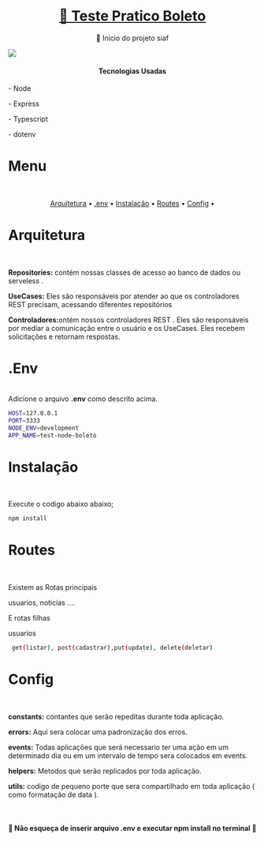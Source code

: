 

<h1 align="center">
    <a href="">🔗 Teste Pratico Boleto</a>
</h1>
<p align="center">🚀 Inicio do projeto siaf</p>

<img src="https://www.ewally.com.br/wp-content/uploads/2020/06/logotipo-1.svg"/>

<h4 align="center"> 
   Tecnologias Usadas
</h4>

<p> - Node </p>
<p> - Express </p>
<p> - Typescript </p>
<p> - dotenv </p>

# Menu
<br>
<p align="center">
 <a href="#arquitetura">Arquitetura</a> •
<a href="#env">.env</a> • 
 <a href="#instalacao">Instalação</a> •
 <a href="#routes">Routes</a> • 
 <a href="#config">Config</a> • 
</p>

# Arquitetura
<br>
<div id="arquitetura">

<p><b>Repositories:</b> contém nossas classes de acesso ao banco de dados ou serveless .  </p>
<p><b>UseCases:</b> Eles são responsáveis ​​por atender ao que os controladores REST precisam, acessando diferentes repositórios  </p>
<p><b>Controladores:</b>ontém nossos controladores REST . Eles são responsáveis ​​por mediar a comunicação entre o usuário e os UseCases. Eles recebem solicitações e retornam respostas.  </p>

</div>

# .Env
<br>

<div id="env">
Adicione o arquivo <b>.env</b> como descrito acima.



```bash
HOST=127.0.0.1
PORT=3333
NODE_ENV=development
APP_NAME=test-node-boleto
```
</div>

# Instalação
<br>
<div id="instalacao">

Execute o codigo abaixo abaixo;

```bash
npm install
```
</div>

# Routes

<br>
<div id="routes">

Existem as Rotas principais

usuarios, noticias ....

E rotas filhas

usuarios
```bash
 get(listar), post(cadastrar),put(update), delete(deletar)
```
</div>

# Config
<br>
<div id="config">

<p><b>constants:</b> contantes que serão repeditas durante toda aplicação. </p>
<p><b>errors:</b> Aqui sera colocar uma padronização dos erros. </p>
<p><b>events:</b> Todas aplicações que será necessario ter uma ação em um determinado dia ou em um intervalo de tempo sera colocados em events. </p>
<p><b>helpers:</b> Metodos que serão replicados por toda aplicação. </p>
<p><b>utils:</b> codigo de pequeno porte que sera compartilhado em toda aplicação ( como formatação de data ). </p>

</div>

<br>

<h4 align="center"> 
	🚧   Não esqueça de inserir arquivo .env e executar npm install no terminal   🚧
</h4>